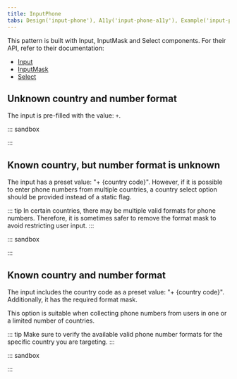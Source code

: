 ```yaml
---
title: InputPhone
tabs: Design('input-phone'), A11y('input-phone-a11y'), Example('input-phone-code'), Changelog('input-phone-changelog')
---
```


This pattern is built with Input, InputMask and Select components. For their API, refer to their documentation:

- [Input](/components/input/input-api)
- [InputMask](/components/input-mask/input-mask-api)
- [Select](/components/select/select-api)

## Unknown country and number format

The input is pre-filled with the value: `+`.

::: sandbox

<script lang="tsx">
  export Demo from 'stories/components/input-phone/docs/examples/unknown_country_and_number_format.tsx';
</script>

:::

## Known country, but number format is unknown

The input has a preset value: "+ {country code}". However, if it is possible to enter phone numbers from multiple countries, a country select option should be provided instead of a static flag.

::: tip
In certain countries, there may be multiple valid formats for phone numbers. Therefore, it is sometimes safer to remove the format mask to avoid restricting user input.
:::

::: sandbox

<script lang="tsx">
  export Demo from 'stories/components/input-phone/docs/examples/known_country_but_the_number_format_is_unknown.tsx';
</script>

:::

## Known country and number format

The input includes the country code as a preset value: "+ {country code}". Additionally, it has the required format mask.

This option is suitable when collecting phone numbers from users in one or a limited number of countries.

::: tip
Make sure to verify the available valid phone number formats for the specific country you are targeting.
:::

::: sandbox

<script lang="tsx">
  export Demo from 'stories/components/input-phone/docs/examples/known_country_and_number_format.tsx';
</script>

:::
